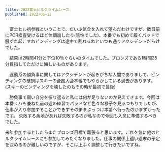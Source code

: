 ```yaml
---
title: 2022富士ヒルクライムレース
published: 2022-06-12
---
```


　富士ヒル初参戦ということで、だいぶ気合を入れて望んだわけですが、数日前にPCR検査受けるほど体調崩したり(陰性でした)、本番でも初めて履くパッドで股ずれ起こすわビンディングは途中で割れるわといつも通りアクシデントだらけでした。

　結果は2時間41分と下位10％ぐらいのタイムでした。ブロンズである1時間35分目指してただけに悔しいものがあります。

　運動系の勝負事に関してはアクシデントが起きがちな人間でありまして、ビンディングの破損はスキーの全国大会本番でもやらかしている過去があります。(スキーのビンディングを壊したのもその時が最初で最後)
 
 　勝負事で弱い自分を振り返ると私には何が足りないのか見えてきます。今回は本番リハも兼ねた前の週の練習でパッドなど色々な様子を見るつもりでしたが、仕事が入り参加することができずそのままぶっつけ本番へ行ったのがまずかったです。 失敗する余地があれば失敗するのが私なので今回も入念に準備するべきでした。
  
  来年参加するとしたらまたブロンズ目標で頑張ると思います。これを気に他のヒルクライムレースにも参加してみたくなりました。仕事の関係上遠い週末の予定を決めるのが難しいのですが、そこは上手く調整して行きたいですね。
  

  